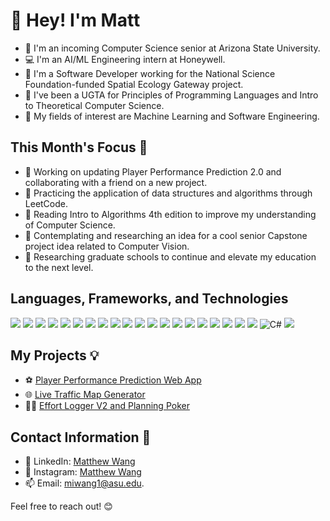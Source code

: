 # 👋 Hey! I'm Matt

- 📓 I'm an incoming Computer Science senior at Arizona State University.
- 💻 I'm an AI/ML Engineering intern at Honeywell.
- 💼 I'm a Software Developer working for the National Science Foundation-funded Spatial Ecology Gateway project.
- 📝 I've been a UGTA for Principles of Programming Languages and Intro to Theoretical Computer Science.
- 🤖 My fields of interest are Machine Learning and Software Engineering.

## This Month's Focus 📌

- 🔭 Working on updating Player Performance Prediction 2.0 and collaborating with a friend on a new project.
- 🌱 Practicing the application of data structures and algorithms through LeetCode.
- 📘 Reading Intro to Algorithms 4th edition to improve my understanding of Computer Science.
- 🤔 Contemplating and researching an idea for a cool senior Capstone project idea related to Computer Vision.
- 🏫 Researching graduate schools to continue and elevate my education to the next level.

## Languages, Frameworks, and Technologies

<img src="https://img.shields.io/badge/.NET-512BD4.svg?style=for-the-badge&logo=dotnet&logoColor=white"> <img src="https://img.shields.io/badge/Docker-2496ED.svg?style=for-the-badge&logo=Docker&logoColor=white"> <img src="https://img.shields.io/badge/React-61DAFB.svg?style=for-the-badge&logo=React&logoColor=black"> <img src="https://img.shields.io/badge/Node.js-5FA04E.svg?style=for-the-badge&logo=nodedotjs&logoColor=white"> <img src="https://img.shields.io/badge/Flask-000000.svg?style=for-the-badge&logo=Flask&logoColor=white"> <img src="https://img.shields.io/badge/TensorFlow-FF6F00.svg?style=for-the-badge&logo=TensorFlow&logoColor=white"> <img src="https://img.shields.io/badge/PyTorch-EE4C2C.svg?style=for-the-badge&logo=PyTorch&logoColor=white"> <img src="https://img.shields.io/badge/GitHub-181717.svg?style=for-the-badge&logo=GitHub&logoColor=white"> <img src="https://img.shields.io/badge/pandas-150458.svg?style=for-the-badge&logo=pandas&logoColor=white"> <img src="https://img.shields.io/badge/scikitlearn-F7931E.svg?style=for-the-badge&logo=scikit-learn&logoColor=white"> <img src="https://img.shields.io/badge/Jupyter-F37626.svg?style=for-the-badge&logo=Jupyter&logoColor=white"> <img src="https://img.shields.io/badge/C-A8B9CC.svg?style=for-the-badge&logo=C&logoColor=black"> <img src="https://img.shields.io/badge/C++-00599C.svg?style=for-the-badge&logo=C++&logoColor=white"> <img src="https://img.shields.io/badge/Python-3776AB.svg?style=for-the-badge&logo=Python&logoColor=white"> <img src="https://img.shields.io/badge/JavaScript-F7DF1E.svg?style=for-the-badge&logo=JavaScript&logoColor=black"> <img src="https://img.shields.io/badge/R-276DC3.svg?style=for-the-badge&logo=R&logoColor=white"> <img src="https://img.shields.io/badge/PyCharm-000000.svg?style=for-the-badge&logo=PyCharm&logoColor=white"> <img src="https://img.shields.io/badge/WebStorm-000000.svg?style=for-the-badge&logo=WebStorm&logoColor=white"> <img src="https://img.shields.io/badge/Visual%20Studio-5C2D91.svg?style=for-the-badge&logo=Visual-Studio&logoColor=white"> <img src="https://img.shields.io/badge/Visual%20Studio%20Code-007ACC.svg?style=for-the-badge&logo=Visual-Studio-Code&logoColor=white"> ![C#](https://img.shields.io/badge/c%23-%23239120.svg?style=for-the-badge&logo=csharp&logoColor=white) <img src="https://img.shields.io/badge/TypeScript-007ACC?style=for-the-badge&logo=typescript&logoColor=white">

## My Projects 💡

- ⚽ [Player Performance Prediction Web App](https://github.com/matthewwangg/Player-Performance-Prediction-2.0)<!--: Full-stack web app with machine learning model to make predictions for the English Premier League.-->
- 🌐 [Live Traffic Map Generator](https://github.com/matthewwangg/Live-Traffic-Heat-Map-Generator)<!--: Flask web application that generates a live traffic heat map given a location.-->
- 👨‍💻 [Effort Logger V2 and Planning Poker](https://github.com/RenaudAlly/CSE-360-Effort-Logger)<!--: Productivity tool to aid Agile teams log effort and defect data for decision making and Planning Poker.-->

## Contact Information 📲

- 🔗 LinkedIn: [Matthew Wang](https://www.linkedin.com/in/matthew-wang-cs/)
- 📸 Instagram: [Matthew Wang](https://www.instagram.com/matthewiwang/)
- 📫 Email: [miwang1@asu.edu](mailto:miwang1@asu.edu).

Feel free to reach out! 😊
